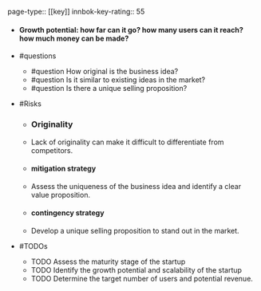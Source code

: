 page-type:: [[key]]
innbok-key-rating:: 55
- #### Growth potential: how far can it go? how many users can it reach? how much money can be made?
- #questions
  - #question How original is the business idea?
  - #question Is it similar to existing ideas in the market?
  - #question Is there a unique selling proposition?
- #Risks

  - ### Originality
  - Lack of originality can make it difficult to differentiate from competitors.
  - #### mitigation strategy
  - Assess the uniqueness of the business idea and identify a clear value proposition.
  - #### contingency strategy
  - Develop a unique selling proposition to stand out in the market.
- #TODOs
  - TODO Assess the maturity stage of the startup
  - TODO  Identify the growth potential and scalability of the startup
  - TODO  Determine the target number of users and potential revenue.



